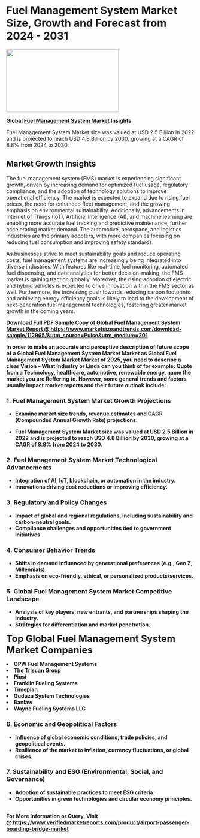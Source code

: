 <H1>Fuel Management System Market Size, Growth and Forecast from 2024 - 2031</H1><img class="aligncenter size-medium wp-image-584254" src="https://thirdeyenews.in/wp-content/uploads/2024/09/Global-Market-Research-300x168.jpeg" alt="" width="300" height="168" /><p><strong>Global&nbsp;<a href="https://www.marketsizeandtrends.com/download-sample/112965/&amp;utm_source=Pulse&amp;utm_medium=201">Fuel Management System Market</a> Insights</strong></p><p>Fuel Management System Market size was valued at USD 2.5 Billion in 2022 and is projected to reach USD 4.8 Billion by 2030, growing at a CAGR of 8.8% from 2024 to 2030.</p><p><h2>Market Growth Insights</h2> <p>The fuel management system (FMS) market is experiencing significant growth, driven by increasing demand for optimized fuel usage, regulatory compliance, and the adoption of technology solutions to improve operational efficiency. The market is expected to expand due to rising fuel prices, the need for enhanced fleet management, and the growing emphasis on environmental sustainability. Additionally, advancements in Internet of Things (IoT), Artificial Intelligence (AI), and machine learning are enabling more accurate fuel tracking and predictive maintenance, further accelerating market demand. The automotive, aerospace, and logistics industries are the primary adopters, with more companies focusing on reducing fuel consumption and improving safety standards.</p> <p><strong><a href="#"></a></strong></p> <p>As businesses strive to meet sustainability goals and reduce operating costs, fuel management systems are increasingly being integrated into diverse industries. With features like real-time fuel monitoring, automated fuel dispensing, and data analytics for better decision-making, the FMS market is gaining traction globally. Moreover, the rising adoption of electric and hybrid vehicles is expected to drive innovation within the FMS sector as well. Furthermore, the increasing push towards reducing carbon footprints and achieving energy efficiency goals is likely to lead to the development of next-generation fuel management technologies, fostering greater market growth in the coming years.</p> <p><strong><a href="#"></p><p><span class=""><strong>Download Full PDF Sample Copy of Global Fuel Management System Market Report</strong> @ <a href="https://www.marketsizeandtrends.com/download-sample/112965/&amp;utm_source=Pulse&amp;utm_medium=201" target="_blank">https://www.marketsizeandtrends.com/download-sample/112965/&amp;utm_source=Pulse&amp;utm_medium=201</a></span></p><p>In order to make an accurate and perceptive description of future scope of a Global&nbsp;Fuel Management System Market Market as Global&nbsp;Fuel Management System Market Market of 2025, you need to describe a clear Vision &ndash; What Industry or Linda can you think of for example: Quote from a Technology, healthcare, automotive, renewable energy, name the market you are Reffering to. However, some general trends and factors usually impact market reports and their future outlook include:</p><h3>1.&nbsp;<strong>Fuel Management System Market Growth Projections</strong></h3><ul><li>Examine market size trends, revenue estimates and CAGR (Compounded Annual Growth Rate) projections.</li><li><p>Fuel Management System Market size was valued at USD 2.5 Billion in 2022 and is projected to reach USD 4.8 Billion by 2030, growing at a CAGR of 8.8% from 2024 to 2030.</p></li></ul><h3>2.&nbsp;<strong>Fuel Management System Market Technological Advancements</strong></h3><ul><li>Integration of AI, IoT, blockchain, or automation in the industry.</li><li>Innovations driving cost reductions or improving efficiency.</li></ul><h3>3.&nbsp;<strong>Regulatory and Policy Changes</strong></h3><ul><li>Impact of global and regional regulations, including sustainability and carbon-neutral goals.</li><li>Compliance challenges and opportunities tied to government initiatives.</li></ul><h3>4.&nbsp;<strong>Consumer Behavior Trends</strong></h3><ul><li>Shifts in demand influenced by generational preferences (e.g., Gen Z, Millennials).</li><li>Emphasis on eco-friendly, ethical, or personalized products/services.</li></ul><h3>5.&nbsp;<strong>Global Fuel Management System Market Competitive Landscape</strong></h3><ul><li>Analysis of key players, new entrants, and partnerships shaping the industry.</li><li>Strategies for differentiation and market penetration.</li></ul><p data-pm-slice="1 1 []"><span style="color: inherit; font-family: inherit; font-size: 25px;">Top Global Fuel Management System Market Companies</span></p><div class="" data-test-id=""><p><li>OPW Fuel Management Systems</li><li> The Triscan Group</li><li> Piusi</li><li> Franklin Fueling Systems</li><li> Timeplan</li><li> Guduza System Technologies</li><li> Banlaw</li><li> Wayne Fueling Systems LLC</li></p></div><h3>6.&nbsp;<strong>Economic and Geopolitical Factors</strong></h3><ul><li>Influence of global economic conditions, trade policies, and geopolitical events.</li><li>Resilience of the market to inflation, currency fluctuations, or global crises.</li></ul><h3>7.&nbsp;<strong>Sustainability and ESG (Environmental, Social, and Governance)</strong></h3><ul><li>Adoption of sustainable practices to meet ESG criteria.</li><li>Opportunities in green technologies and circular economy principles.</li></ul><h2><strong style="font-size: 14px;">For More Information or Query, Visit @&nbsp;</strong><a style="background-color: #ffffff; font-size: 14px;" href="https://www.marketsizeandtrends.com/report/fuel-management-system-market/" target="_blank">https://www.verifiedmarketreports.com/product/airport-passenger-boarding-bridge-market</a></h2>
